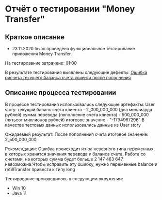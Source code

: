 # Отчёт о тестировании "Money Transfer"

## Краткое описание

* 23.11.2020 было проведено функциональное тестирование приложения Money Transfer.

На тестирование затрачено: 01:00 

В результате тестирования выявлены следующие дефекты:
[Ошибка расчета текущего баланса счета клиента после пополнения](https://github.com/NikiHollywood/Money-the-task/issues/1 "issui")

## Описание процесса тестировании

 В процессе тестирования использовались следующие артефакты:
 User story:
 текущий баланс счёта клиента - 2_000_000_000 (два миллиарда рублей)
 сумма перевода (пополнение счета клиента) - 500_000_000 (пятьсот миллионов рублей)
 итоговое значение - "-1794967296"
 В качестве тестовых данных использовались данные из User story
   
Ожидаемый результат: 
После пополнения счета итоговое значение: 2_500_000_000 

Рекомендации:
Ошибка происходит из-за неверного типа переменных, в которых хранятся значения перевода и баланса счета. 
Работа со счетами, на которых сумма будет больше 2 147 483 647, невозможна.Чтобы исправить эту ошибку, нужно 
переменные balance и refillTransfer привести к типу long

Тестирование производилось в следующем окружении:
* Win 10
* Java 11
